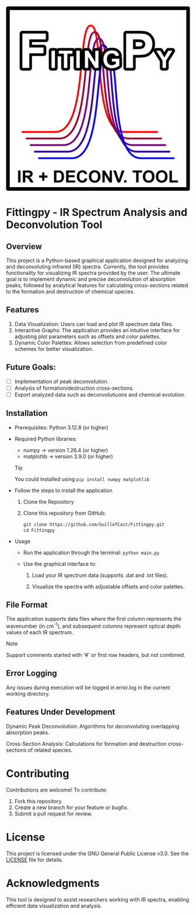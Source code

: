 
![Main image](icon_material/FitPy_icon_512.png)

# Fittingpy - IR Spectrum Analysis and Deconvolution Tool

## Overview

This project is a Python-based graphical application designed for analyzing and deconvoluting infrared (IR) spectra. Currently, the tool provides functionality for visualizing IR spectra provided by the user. The ultimate goal is to implement dynamic and precise deconvolution of absorption peaks, followed by analytical features for calculating cross-sections related to the formation and destruction of chemical species.

## Features

1. Data Visualization: Users can load and plot IR spectrum data files.
2. Interactive Graphs: The application provides an intuitive interface for adjusting plot parameters such as offsets and color palettes.
3. Dynamic Color Palettes: Allows selection from predefined color schemes for better visualization.

## Future Goals:
- [ ] Implementation of peak deconvolution.
- [ ] Analysis of formation/destruction cross-sections.
- [ ] Export analyzed data such as deconvolutiuons and chemical evolution.

## Installation

- Prerequisites: Python 3.12.8 (or higher)

- Required Python libraries:

    - numpy       -> version 1.26.4 (or higher)
    - matplotlib  -> version 3.9.0 (or higher)

    > [!TIP]
    > You could installed using `pip install numpy matplotlib`

- Follow the steps to install the application

    1. Clone the Repository

    2. Clone this repository from GitHub:

        ```
        git clone https://github.com/GuilleTCast/Fittingpy.git
        cd Fittingpy
        ```

- Usage

    - Run the application through the terminal: `python main.py`

    - Use the graphical interface to:

        1. Load your IR spectrum data (supports .dat and .txt files).

        2. Visualize the spectra with adjustable offsets and color palettes.

## File Format

The application supports data files where the first column represents the wavenumber (in cm<sup>-1</sup>), and subsequent columns represent optical depth values of each IR spectrum.

> [!NOTE]
> Support comments started with '#' or first row headers, but not combined.

## Error Logging

Any issues during execution will be logged in error.log in the current working directory.

## Features Under Development

Dynamic Peak Deconvolution: Algorithms for deconvoluting overlapping absorption peaks.

Cross-Section Analysis: Calculations for formation and destruction cross-sections of related species.

# Contributing

Contributions are welcome! To contribute:
1. Fork this repository.
2. Create a new branch for your feature or bugfix.
3. Submit a pull request for review.

# License

This project is licensed under the GNU General Public License v3.0. See the [LICENSE](https://github.com/GuilleTCast/Fittingpy/blob/main/LICENSE) file for details.

# Acknowledgments

This tool is designed to assist researchers working with IR spectra, enabling efficient data visualization and analysis.

